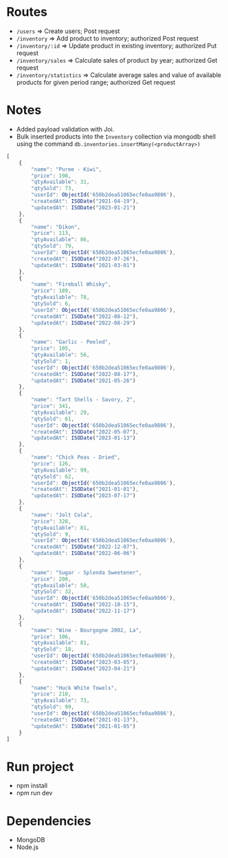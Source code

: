 # Routes
- `/users` => Create users; Post request
- `/inventory` => Add product to inventory; authorized Post request
- `/inventory/:id` => Update product in existing inventory; authorized Put request
- `/inventory/sales` => Calculate sales of product by year; authorized Get request
- `/inventory/statistics` => Calculate average sales and value of available products for given period range; authorized Get request

# Notes
- Added payload validation with Joi.
- Bulk inserted products into the `Inventory` collection via mongodb shell using the command `db.inventories.insertMany(<productArray>)`


```js
[
    {
        "name": "Puree - Kiwi",
        "price": 198,
        "qtyAvailable": 31,
        "qtySold": 73,
        "userId": ObjectId('650b2dea51065ecfe0aa9806'),
        "createdAt": ISODate("2021-04-19"),
        "updatedAt": ISODate("2023-01-21")
    },
    {
        "name": "Dikon",
        "price": 113,
        "qtyAvailable": 86,
        "qtySold": 79,
        "userId": ObjectId('650b2dea51065ecfe0aa9806'),
        "createdAt": ISODate("2022-07-26"),
        "updatedAt": ISODate("2021-03-01")
    },
    {
        "name": "Fireball Whisky",
        "price": 189,
        "qtyAvailable": 78,
        "qtySold": 6,
        "userId": ObjectId('650b2dea51065ecfe0aa9806'),
        "createdAt": ISODate("2022-08-12"),
        "updatedAt": ISODate("2022-08-29")
    },
    {
        "name": "Garlic - Peeled",
        "price": 105,
        "qtyAvailable": 56,
        "qtySold": 1,
        "userId": ObjectId('650b2dea51065ecfe0aa9806'),
        "createdAt": ISODate("2022-08-17"),
        "updatedAt": ISODate("2021-05-26")
    },
    {
        "name": "Tart Shells - Savory, 2",
        "price": 341,
        "qtyAvailable": 29,
        "qtySold": 61,
        "userId": ObjectId('650b2dea51065ecfe0aa9806'),
        "createdAt": ISODate("2022-05-07"),
        "updatedAt": ISODate("2023-01-13")
    },
    {
        "name": "Chick Peas - Dried",
        "price": 126,
        "qtyAvailable": 99,
        "qtySold": 62,
        "userId": ObjectId('650b2dea51065ecfe0aa9806'),
        "createdAt": ISODate("2021-01-01"),
        "updatedAt": ISODate("2023-07-17")
    },
    {
        "name": "Jolt Cola",
        "price": 328,
        "qtyAvailable": 81,
        "qtySold": 9,
        "userId": ObjectId('650b2dea51065ecfe0aa9806'),
        "createdAt": ISODate("2022-12-07"),
        "updatedAt": ISODate("2022-06-06")
    },
    {
        "name": "Sugar - Splenda Sweetener",
        "price": 208,
        "qtyAvailable": 50,
        "qtySold": 32,
        "userId": ObjectId('650b2dea51065ecfe0aa9806'),
        "createdAt": ISODate("2022-10-15"),
        "updatedAt": ISODate("2022-11-17")
    },
    {
        "name": "Wine - Bourgogne 2002, La",
        "price": 106,
        "qtyAvailable": 81,
        "qtySold": 18,
        "userId": ObjectId('650b2dea51065ecfe0aa9806'),
        "createdAt": ISODate("2023-03-05"),
        "updatedAt": ISODate("2023-04-21")
    },
    {
        "name": "Huck White Towels",
        "price": 210,
        "qtyAvailable": 73,
        "qtySold": 99,
        "userId": ObjectId('650b2dea51065ecfe0aa9806'),
        "createdAt": ISODate("2021-01-13"),
        "updatedAt": ISODate("2021-01-05")
    }
]
```

# Run project
- npm install
- npm run dev

# Dependencies
- MongoDB
- Node.js

